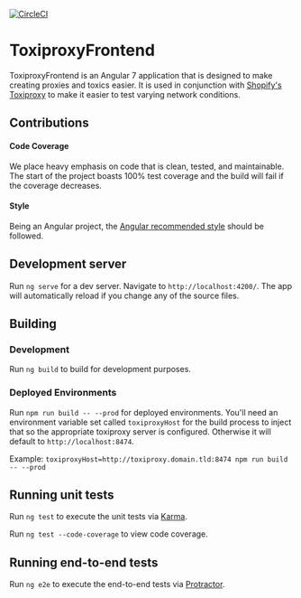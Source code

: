[![CircleCI](https://circleci.com/gh/buckle/toxiproxy-frontend/tree/master.svg?style=shield)](https://circleci.com/gh/buckle/toxiproxy-frontend/tree/master)
# ToxiproxyFrontend
ToxiproxyFrontend is an Angular 7 application that is designed to make creating proxies and toxics easier. It is used in conjunction with 
[Shopify's Toxiproxy](https://github.com/Shopify/toxiproxy) to make it easier to test varying network conditions.

## Contributions

#### Code Coverage
We place heavy emphasis on code that is clean, tested, and maintainable. The start of the project boasts 100% test coverage and the build will fail
if the coverage decreases. 

#### Style
Being an Angular project, the [Angular recommended style](https://angular.io/guide/styleguide) should be followed.


## Development server

Run `ng serve` for a dev server. Navigate to `http://localhost:4200/`. The app will automatically reload if you change any of the source files.

## Building
### Development

Run `ng build` to build for development purposes. 

### Deployed Environments

Run `npm run build -- --prod` for deployed environments. You'll need an environment variable set called `toxiproxyHost` for the build process to inject that so the appropriate
toxiproxy server is configured. Otherwise it will default to `http://localhost:8474`. 

Example:
`toxiproxyHost=http://toxiproxy.domain.tld:8474 npm run build -- --prod`

## Running unit tests

Run `ng test` to execute the unit tests via [Karma](https://karma-runner.github.io).

Run `ng test --code-coverage` to view code coverage. 


## Running end-to-end tests

Run `ng e2e` to execute the end-to-end tests via [Protractor](http://www.protractortest.org/).
